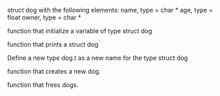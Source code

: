 struct dog with the following elements:
name, type = char *
age, type = float
owner, type = char *

function that initialize a variable of type struct dog

function that prints a struct dog

Define a new type dog.t as a new name for the type struct dog

function that creates a new dog.

function that frees dogs.
